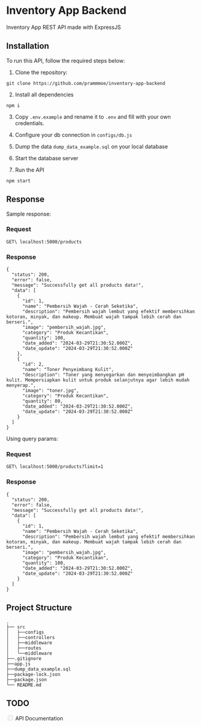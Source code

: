 # Inventory App Backend

Inventory App REST API made with ExpressJS

## Installation

To run this API, follow the required steps below:
1. Clone the repository:
```
git clone https://github.com/prammmoe/inventory-app-backend
```
2. Install all dependencies
```
npm i
```

3. Copy `.env.example` and rename it to `.env` and fill with your own credentials.

4. Configure your db connection in `configs/db.js`

5. Dump the data `dump_data_example.sql` on your local database

6. Start the database server

7. Run the API

```
npm start
```

## Response

Sample response:

### Request

```
GET\ localhost:5000/products
```

### Response
```
{
  "status": 200,
  "error": false,
  "message": "Successfully get all products data!",
  "data": [
    {
      "id": 1,
      "name": "Pembersih Wajah - Cerah Seketika",
      "description": "Pembersih wajah lembut yang efektif membersihkan kotoran, minyak, dan makeup. Membuat wajah tampak lebih cerah dan berseri.",
      "image": "pembersih_wajah.jpg",
      "category": "Produk Kecantikan",
      "quantity": 100,
      "date_added": "2024-03-29T21:30:52.000Z",
      "date_update": "2024-03-29T21:30:52.000Z"
    },
    {
      "id": 2,
      "name": "Toner Penyeimbang Kulit",
      "description": "Toner yang menyegarkan dan menyeimbangkan pH kulit. Mempersiapkan kulit untuk produk selanjutnya agar lebih mudah menyerap.",
      "image": "toner.jpg",
      "category": "Produk Kecantikan",
      "quantity": 80,
      "date_added": "2024-03-29T21:30:52.000Z",
      "date_update": "2024-03-29T21:30:52.000Z"
    }
  ]
}
```

Using query params:

### Request

```
GET\ localhost:5000/products?limit=1
```

### Response

```
{
  "status": 200,
  "error": false,
  "message": "Successfully get all products data!",
  "data": [
    {
      "id": 1,
      "name": "Pembersih Wajah - Cerah Seketika",
      "description": "Pembersih wajah lembut yang efektif membersihkan kotoran, minyak, dan makeup. Membuat wajah tampak lebih cerah dan berseri.",
      "image": "pembersih_wajah.jpg",
      "category": "Produk Kecantikan",
      "quantity": 100,
      "date_added": "2024-03-29T21:30:52.000Z",
      "date_update": "2024-03-29T21:30:52.000Z"
    }
  ]
}
```

## Project Structure

    .
    ├── src
    │   ├──configs
    │   ├──controllers
    │   ├──middleware
    │   ├──routes
    │   └──middleware
    ├──.gitignore              
    ├──app.js
    ├──dump_data_example.sql
    ├──package-lock.json
    ├──package.json
    └── README.md

## TODO

<input type="checkbox" disabled /> API Documentation